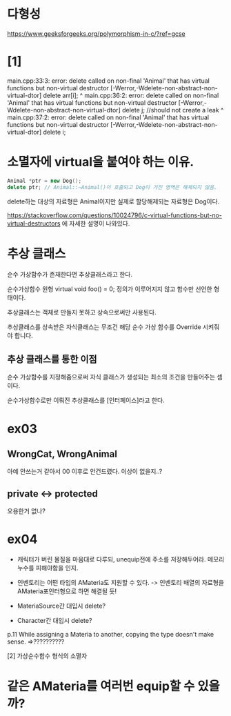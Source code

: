 # 다형성

https://www.geeksforgeeks.org/polymorphism-in-c/?ref=gcse

# [1]
main.cpp:33:3: error: delete called on non-final 'Animal' that has virtual functions but non-virtual destructor [-Werror,-Wdelete-non-abstract-non-virtual-dtor]
                delete arr[i];
                ^
main.cpp:36:2: error: delete called on non-final 'Animal' that has virtual functions but non-virtual destructor [-Werror,-Wdelete-non-abstract-non-virtual-dtor]
        delete j;       //should not create a leak
        ^
main.cpp:37:2: error: delete called on non-final 'Animal' that has virtual functions but non-virtual destructor [-Werror,-Wdelete-non-abstract-non-virtual-dtor]
        delete i;

# 소멸자에 virtual을 붙여야 하는 이유.

```C++
Animal *ptr = new Dog();
delete ptr;	// Animal::~Animal()이 호출되고 Dog이 가진 영역은 해제되지 않음.
```
delete하는 대상의 자료형은 Animal이지만 실제로 할당해제되는 자료형은 Dog이다.

https://stackoverflow.com/questions/10024796/c-virtual-functions-but-no-virtual-destructors
에 자세한 설명이 나와있다.

# 추상 클래스

순수 가상함수가 존재한다면 추상클래스라고 한다.

순수가상함수 원형
virtual void foo() = 0;
정의가 이루어지지 않고 함수만 선언한 형태이다.

추상클래스는 객체로 만들지 못하고 상속으로써만 사용된다.

추상클래스를 상속받은 자식클래스는
무조건 해당 순수 가상 함수를 Override 시켜줘야 합니다.

## 추상 클래스를 통한 이점

순수 가상함수를 지정해줌으로써
자식 클래스가 생성되는 최소의 조건을 만들어주는 셈이다.

순수가상함수로만 이뤄진 추상클래스를 [인터페이스]라고 한다.

# ex03
## WrongCat, WrongAnimal
아예 안쓰는거 같아서 00 이후로 안건드렸다.
이상이 없을지..?

## private <-> protected
오용한거 없나?


# ex04

- 캐릭터가 버린 물질을 마음대로 다루되, unequip전에 주소를 저장해두어라.
	메모리누수를 피해야함을 인지.
- 인벤토리는 어떤 타입의 AMateria도 지원할 수 있다.
	-> 인벤토리 배열의 자료형을 AMateria포인터형으로 하면 해결될 듯!


- MateriaSource간 대입시 delete?
- Character간 대입시 delete?

p.11
While assigning a Materia to another, copying the type doesn't make sense.
=>??????????


[2] 가상순수함수 형식의 소멸자



# 같은 AMateria를 여러번 equip할 수 있을까?
